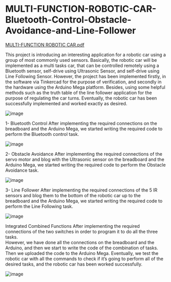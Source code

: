 # MULTI-FUNCTION-ROBOTIC-CAR-Bluetooth-Control-Obstacle-Avoidance-and-Line-Follower

[MULTI-FUNCTION ROBOTIC CAR.pdf](https://github.com/MustafaHALjishi/MULTI-FUNCTION-ROBOTIC-CAR-Bluetooth-Control-Obstacle-Avoidance-and-Line-Follower/files/7619581/MULTI-FUNCTION.ROBOTIC.CAR.pdf)


This project is introducing an interesting application for a robotic car using a group of most commonly used sensors. Basically, the robotic car will be implemented as a multi tasks car, that can be controlled remotely using a Bluetooth sensor, self-drive using Ultrasonic Sensor, and self-drive using Line Following Sensor. However, the project has been implemented firstly, in the software via Tinkercad for the purpose of verification, and secondly in the hardware using the Arduino Mega platform. Besides, using some helpful methods such as the truth table of the line follower application for the purpose of regulating the car turns. Eventually, the robotic car has been successfully implemented and worked exactly as desired.  

![image](https://user-images.githubusercontent.com/85967188/143906954-382e9ea2-4845-47c7-87c9-ccd9b5746828.png)

1-	Bluetooth Control
After implementing the required connections on the breadboard and the Arduino Mega, we started writing the required code to perform the Bluetooth control task. 

![image](https://user-images.githubusercontent.com/85967188/143907177-05409e79-4b4e-4ad0-861c-b09183aaf847.png)

2-	Obstacle Avoidance
After implementing the required connections of the servo motor and blog with the Ultrasonic sensor on the breadboard and the Arduino Mega, we started writing the required code to perform the Obstacle Avoidance task.

![image](https://user-images.githubusercontent.com/85967188/143907265-5f5dc2d6-d5f7-4efd-9403-44a3084e0d1e.png)

3-	Line Follower
After implementing the required connections of the 5 IR sensors and blog them to the bottom of the robotic car up to the breadboard and the Arduino Mega, we started writing the required code to perform the Line Following task.

![image](https://user-images.githubusercontent.com/85967188/143907312-5e00f45e-4b63-4746-bbe3-fb93ebf984e4.png)

Integrated Combined Functions 
After implementing the required connections of the two switches in order to program it to do all the three tasks.  
However, we have done all the connections on the breadboard and the Arduino, and then we start to write the code of the combination of tasks. 
Then we uploaded the code to the Arduino Mega. 
Eventually, we test the robotic car with all the commands to check if it’s going to perform all of the desired tasks, and the robotic car has been worked successfully.


![image](https://user-images.githubusercontent.com/85967188/143906859-5ddd7334-552e-43e8-b7f2-a37a334ed96a.png)

